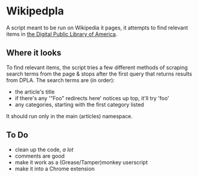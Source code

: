 # Wikipedpla

A script meant to be run on Wikipedia it pages, it attempts to find relevant items in [the Digital Public Library of America](http://dp.la/).

## Where it looks

To find relevant items, the script tries a few different methods of scraping search terms from the page & stops after the first query that returns results from DPLA. The search terms are (in order):

- the article's title
- if there's any '"Foo" redirects here' notices up top, it'll try 'foo'
- any categories, starting with the first category listed

It should run only in the main (articles) namespace.

## To Do

- clean up the code, _a lot_
- comments are good
- make it work as a (Grease/Tamper)monkey userscript
- make it into a Chrome extension
